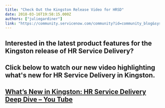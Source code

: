 ```yaml
---
title: "Check Out the Kingston Release Video for HRSD"
date: 2018-03-16T19:58:15.000Z
authors: ["juliegardiner"]
link: "https://community.servicenow.com/community?id=community_blog&sys_id=167cd40bdb301b80852c7a9e0f9619b3"
---
```

<h2>Interested in the latest product features for the Kingston release of HR Service Delivery?</h2>
<h2>Click below to watch our new video highlighting what&#39;s new for HR Service Delivery in Kingston.</h2>
<h2><a href="https://www.youtube.com/embed/8-TIYZsIYOs" rel="nofollow"><strong>What’s New in Kingston: HR Service Delivery Deep Dive – You Tube</strong></a> </h2>
<p> </p>